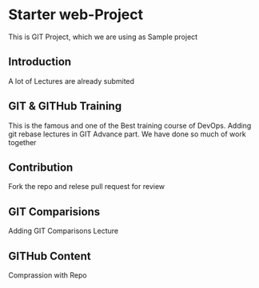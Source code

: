 # Starter web-Project
This is GIT Project, which we are using as Sample project 

## Introduction
A lot of Lectures are already submited

## GIT & GITHub Training
This is the famous and one of the Best training course of DevOps.
Adding git rebase lectures in GIT Advance part. We have done so much of work together

## Contribution
Fork the repo and relese pull request for review

## GIT Comparisions 
Adding GIT Comparisons Lecture

## GITHub Content
Comprassion with Repo

